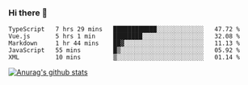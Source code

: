 ### Hi there 👋



<!--
**webB1an/webB1an** is a ✨ _special_ ✨ repository because its `README.md` (this file) appears on your GitHub profile.

Here are some ideas to get you started:

- 🔭 I’m currently working on ...
- 🌱 I’m currently learning ...
- 👯 I’m looking to collaborate on ...
- 🤔 I’m looking for help with ...
- 💬 Ask me about ...
- 📫 How to reach me: ...
- 😄 Pronouns: ...
- ⚡ Fun fact: ...
-->

<!--START_SECTION:waka-->
```text
TypeScript   7 hrs 29 mins   ████████████░░░░░░░░░░░░░   47.72 % 
Vue.js       5 hrs 1 min     ████████░░░░░░░░░░░░░░░░░   32.08 % 
Markdown     1 hr 44 mins    ██▓░░░░░░░░░░░░░░░░░░░░░░   11.13 % 
JavaScript   55 mins         █▒░░░░░░░░░░░░░░░░░░░░░░░   05.92 % 
XML          10 mins         ▒░░░░░░░░░░░░░░░░░░░░░░░░   01.14 % 
```
<!--END_SECTION:waka-->


[![Anurag's github stats](https://github-readme-stats.vercel.app/api?username=webB1an&show_icons=true&theme=radical)](https://github.com/anuraghazra/github-readme-stats)

